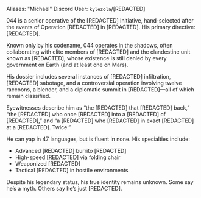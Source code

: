 Aliases: "Michael"
Discord User: `kylezola`/[REDACTED]

044 is a senior operative of the [REDACTED] initiative, hand-selected after the events of Operation [REDACTED] in [REDACTED]. His primary directive: [REDACTED].

Known only by his codename, 044 operates in the shadows, often collaborating with elite members of [REDACTED] and the clandestine unit known as [REDACTED], whose existence is still denied by every government on Earth (and at least one on Mars).

His dossier includes several instances of [REDACTED] infiltration, [REDACTED] sabotage, and a controversial operation involving twelve raccoons, a blender, and a diplomatic summit in [REDACTED]—all of which remain classified.

Eyewitnesses describe him as “the [REDACTED] that [REDACTED] back,” “the [REDACTED] who once [REDACTED] into a [REDACTED] of [REDACTED],” and “a [REDACTED] who [REDACTED] in exact [REDACTED] at a [REDACTED]. Twice.”

He can yap in 47 languages, but is fluent in none. His specialties include:

- Advanced [REDACTED] burrito [REDACTED]    
- High-speed [REDACTED] via folding chair
- Weaponized [REDACTED]
- Tactical [REDACTED] in hostile environments

Despite his legendary status, his true identity remains unknown. Some say he’s a myth. Others say he’s just [REDACTED].